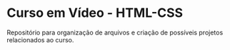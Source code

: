 # Curso em Vídeo - HTML-CSS


Repositório para organização de arquivos e criação de possíveis projetos relacionados ao curso.
